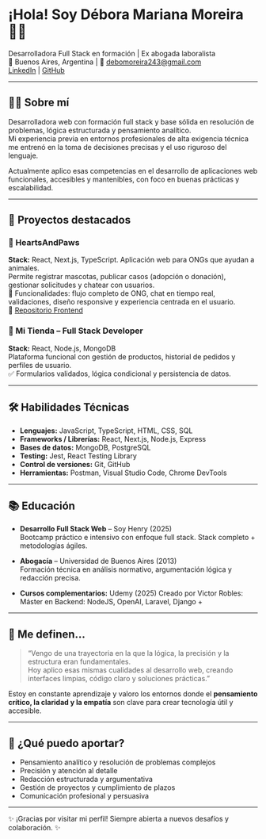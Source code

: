 # ¡Hola! Soy Débora Mariana Moreira 👩‍💻

Desarrolladora Full Stack en formación | Ex abogada laboralista  
📍 Buenos Aires, Argentina | 📧 debomoreira243@gmail.com  
[LinkedIn](https://www.linkedin.com/in/debo-moreira-07b50b2b0/) | [GitHub](https://github.com/DMDeboraMoreira)

---

## 👩‍💻 Sobre mí

Desarrolladora web con formación full stack y base sólida en resolución de problemas, lógica estructurada y pensamiento analítico.  
Mi experiencia previa en entornos profesionales de alta exigencia técnica me entrenó en la toma de decisiones precisas y el uso riguroso del lenguaje.

Actualmente aplico esas competencias en el desarrollo de aplicaciones web funcionales, accesibles y mantenibles, con foco en buenas prácticas y escalabilidad.

---

## 🚀 Proyectos destacados

### 🐾 HeartsAndPaws 
**Stack:** React, Next.js, TypeScript. 
Aplicación web para ONGs que ayudan a animales.  
Permite registrar mascotas, publicar casos (adopción o donación), gestionar solicitudes y chatear con usuarios.  
🧩 Funcionalidades: flujo completo de ONG, chat en tiempo real, validaciones, diseño responsive y experiencia centrada en el usuario.  
🔗 [Repositorio Frontend](https://github.com/HeartsAndPaws/HeartsAndPawsFront)


### 🛒 Mi Tienda – Full Stack Developer  
**Stack:** React, Node.js, MongoDB  
Plataforma funcional con gestión de productos, historial de pedidos y perfiles de usuario.  
✅ Formularios validados, lógica condicional y persistencia de datos.

---

## 🛠️ Habilidades Técnicas

- **Lenguajes:** JavaScript, TypeScript, HTML, CSS, SQL  
- **Frameworks / Librerías:** React, Next.js, Node.js, Express  
- **Bases de datos:** MongoDB, PostgreSQL  
- **Testing:** Jest, React Testing Library  
- **Control de versiones:** Git, GitHub  
- **Herramientas:** Postman, Visual Studio Code, Chrome DevTools

---

## 📚 Educación

- **Desarrollo Full Stack Web** – Soy Henry (2025)  
  Bootcamp práctico e intensivo con enfoque full stack. Stack completo + metodologías ágiles.

- **Abogacía** – Universidad de Buenos Aires (2013)  
  Formación técnica en análisis normativo, argumentación lógica y redacción precisa.

- **Cursos complementarios:** Udemy (2025)
Creado por Victor Robles: Máster en Backend: NodeJS, OpenAI, Laravel, Django +


---

## 💬 Me definen...

> “Vengo de una trayectoria en la que la lógica, la precisión y la estructura eran fundamentales.  
> Hoy aplico esas mismas cualidades al desarrollo web, creando interfaces limpias, código claro y soluciones prácticas.”

Estoy en constante aprendizaje y valoro los entornos donde el **pensamiento crítico, la claridad y la empatía** son clave para crear tecnología útil y accesible.

---

## 🤝 ¿Qué puedo aportar?

- Pensamiento analítico y resolución de problemas complejos  
- Precisión y atención al detalle  
- Redacción estructurada y argumentativa  
- Gestión de proyectos y cumplimiento de plazos  
- Comunicación profesional y persuasiva

---

✨ ¡Gracias por visitar mi perfil! Siempre abierta a nuevos desafíos y colaboración. ✨
